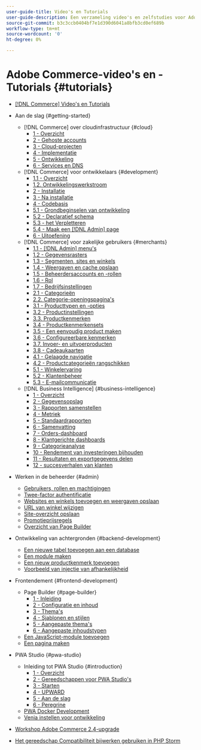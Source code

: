 ```yaml
---
user-guide-title: Video's en Tutorials
user-guide-description: Een verzameling video's en zelfstudies voor Adobe Commerce en Magento Open Source.
source-git-commit: b3c3ccb0404bf7e1d390d6041a8bfb3cd0ef689b
workflow-type: tm+mt
source-wordcount: '0'
ht-degree: 0%

---
```



# Adobe Commerce-video&#39;s en -Tutorials {#tutorials}

+ [[!DNL Commerce] Video&#39;s en Tutorials](overview.md)

+ Aan de slag {#getting-started}
   + [!DNL Commerce] over cloudinfrastructuur {#cloud}
      + [1 - Overzicht](./cloud/1-overview.md)
      + [2 - Gehoste accounts](./cloud/2-accounts.md)
      + [3 - Cloud-projecten](./cloud/3-projects.md)
      + [4 - Implementatie](./cloud/4-deployment.md)
      + [5 - Ontwikkeling](./cloud/5-dev-config.md)
      + [6 - Services en DNS](./cloud/6-launch.md)
   + [!DNL Commerce] voor ontwikkelaars {#development}
      + [1.1 - Overzicht](./developer/backend-1-1-overview.md)
      + [1.2. Ontwikkelingswerkstroom](./developer/backend-1-2-workflow.md)
      + [2 - Installatie](./developer/backend-2-install.md)
      + [3 - Na installatie](./developer/backend-3-post-install.md)
      + [4 - Codebasis](./developer/backend-4-code-base.md)
      + [5.1 - Grondbeginselen van ontwikkeling](./developer/backend-5-1-dev-basics.md)
      + [5.2 - Declaratief schema](./developer/backend-5-2-declarative-schema.md)
      + [5.3 - het Verpletteren](./developer/backend-5-3-routing.md)
      + [5.4 - Maak een [!DNL Admin] page](./developer/backend-5-4-admin-page.md)
      + [6 - Uitoefening](./developer/backend-6-practice.md)
   + [!DNL Commerce] voor zakelijke gebruikers {#merchants}
      + [1.1 - [!DNL Admin] menu&#39;s](./merchant/introduction/1-1-menus.md)
      + [1.2 - Gegevensrasters](./merchant/introduction/1-2-data-grids.md)
      + [1.3 - Segmenten, sites en winkels](./merchant/introduction/1-3-apps-scopes-sites-stores.md)
      + [1.4 - Weergaven en cache opslaan](./merchant/introduction/1-4-store-views-cache.md)
      + [1.5 - Beheerdersaccounts en -rollen](./merchant/introduction/1-5-users-roles.md)
      + [1.6 - Rol](./merchant/introduction/1-6-role-scopes.md)
      + [1.7 - Bedrijfsinstellingen](./merchant/introduction/1-7-business-settings.md)
      + [2.1 - Categorieën](./merchant/introduction/2-1-categories.md)
      + [2.2. Categorie-openingspagina&#39;s](./merchant/introduction/2-2-category-landing-page.md)
      + [3.1 - Producttypen en -opties](./merchant/introduction/3-1-product-types-options.md)
      + [3.2 - Productinstellingen](./merchant/introduction/3-2-product-settings.md)
      + [3.3. Productkenmerken](./merchant/introduction/3-3-product-attributes.md)
      + [3.4 - Productkenmerkensets](./merchant/introduction/3-4-product-attribute-sets.md)
      + [3.5 - Een eenvoudig product maken](./merchant/introduction/3-5-create-simple-product.md)
      + [3.6 - Configureerbare kenmerken](./merchant/introduction/3-6-configurable-attributes.md)
      + [3.7. Invoer- en uitvoerproducten](./merchant/introduction/3-7-import-export-products.md)
      + [3.8 - Cadeaukaarten](./merchant/introduction/3-8-gift-cards.md)
      + [4.1 - Gelaagde navigatie](./merchant/introduction/4-1-layered-navigation.md)
      + [4.2 - Productcategorieën rangschikken](./merchant/introduction/4-2-arrange-product-categories.md)
      + [5.1 - Winkelervaring](./merchant/introduction/5-1-storefront-experience.md)
      + [5.2 - Klantenbeheer](./merchant/introduction/5-2-customer-management.md)
      + [5.3 - E-mailcommunicatie](./merchant/introduction/5-3-store-communications.md)
   + [!DNL Business Intelligence] {#business-intelligence}
      + [1 - Overzicht](./merchant/business-intelligence/1-overview.md)
      + [2 - Gegevensopslag](./merchant/business-intelligence/2-data-warehousing.md)
      + [3 - Rapporten samenstellen](./merchant/business-intelligence/3-build-reports.md)
      + [4 - Metriek](./merchant/business-intelligence/4-metrics.md)
      + [5 - Standaardrapporten](./merchant/business-intelligence/5-standard-reports.md)
      + [6 - Samenvatting](./merchant/business-intelligence/6-executive-summary-dashboard.md)
      + [7 - Orders-dashboard](./merchant/business-intelligence/7-orders-dashboard.md)
      + [8 - Klantgerichte dashboards](./merchant/business-intelligence/8-customer-focused-dashboards.md)
      + [9 - Categorieanalyse](./merchant/business-intelligence/9-category-analysis.md)
      + [10 - Rendement van investeringen bijhouden](./merchant/business-intelligence/10-roi-tracking.md)
      + [11 - Resultaten en exportgegevens delen](./merchant/business-intelligence/11-share-results-export-data.md)
      + [12 - succesverhalen van klanten](./merchant/business-intelligence/12-customer-success.md)

+ Werken in de beheerder {#admin}
   + [Gebruikers, rollen en machtigingen](./merchant/users-roles-permissions.md)
   + [Twee-factor authentificatie](./merchant/two-factor-authentication.md)
   + [Websites en winkels toevoegen en weergaven opslaan](./merchant/add-websites-stores-views.md)
   + [URL van winkel wijzigen](./merchant/change-store-url.md)
   + [Site-overzicht opslaan](./merchant/site-map-setup.md)
   + [Promotieprijsregels](./merchant/promotions-price-rules.md)
   + [Overzicht van Page Builder](./merchant/page-builder-overview.md)

+ Ontwikkeling van achtergronden {#backend-development}
   + [Een nieuwe tabel toevoegen aan een database](./developer/add-new-db-table.md)
   + [Een module maken](developer/create-module.md)
   + [Een nieuw productkenmerk toevoegen](./developer/add-product-attribute.md)
   + [Voorbeeld van injectie van afhankelijkheid](./developer/dependency-injection.md)

+ Frontendement {#frontend-development}
   + Page Builder {#page-builder}
      + [1 - Inleiding](./developer/page-builder/1-intro-case-studies.md)
      + [2 - Configuratie en inhoud](./developer/page-builder/2-config-create-content.md)
      + [3 - Thema&#39;s](./developer/page-builder/3-themes.md)
      + [4 - Sjablonen en stijlen](./developer/page-builder/4-admin-templates-apply-styles.md)
      + [5 - Aangepaste thema&#39;s](./developer/page-builder/5-customize-theme.md)
      + [6 - Aangepaste inhoudstypen](developer/page-builder/6-custom-content-types.md)
   + [Een JavaScript-module toevoegen](developer/add-javascript-module.md)
   + [Een pagina maken](developer/create-new-page.md)

+ PWA Studio {#pwa-studio}
   + Inleiding tot PWA Studio {#introduction}
      + [1 - Overzicht](./pwa/introduction/1-overview.md)
      + [2 - Gereedschappen voor PWA Studio&#39;s](./pwa/introduction/2-pwa-studio-tools.md)
      + [3 - Starten](pwa/introduction/3-launch.md)
      + [4 - UPWARD](./pwa/introduction/4-upward.md)
      + [5 - Aan de slag](./pwa/introduction/5-getting-started.md)
      + [6 - Peregrine](./pwa/introduction/6-peregrine.md)
   + [PWA Docker Development](./pwa/pwa-docker-development.md)
   + [Venia instellen voor ontwikkeling](pwa/set-up-venia-for-dev.md)

+ [Workshop Adobe Commerce 2.4-upgrade](./upgrade-workshop.md)
+ [Het gereedschap Compatibiliteit bijwerken gebruiken in PHP Storm](./upgrade/uct-phpstorm.md)
